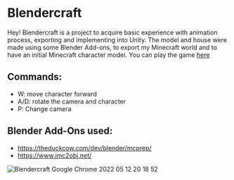 # Blendercraft

Hey! Blendercraft is a project to acquire basic experience with animation process, exporting and implementing into Unity. The model and house were made using some Blender Add-ons, to export my Minecraft world and to have an initial Minecraft character model.
You can play the game [here](https://nichobrando.github.io/Blendercraft/)

## Commands:
- W: move character forward
- A/D: rotate the camera and character
- P: Change camera

## Blender Add-Ons used:
- https://theduckcow.com/dev/blender/mcprep/
- https://www.jmc2obj.net/

![Blendercraft   Google Chrome 2022 05 12 20 18 52](https://user-images.githubusercontent.com/62142386/168183099-cbff1cb7-f1e5-4dbf-9bab-294c4d75656c.gif)
